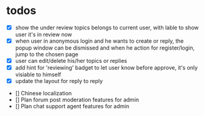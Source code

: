 # todos

- [x] show the under review topics belongs to current user, with lable to show user it's in review now
- [x] when user in anonymous login and he wants to create or reply, the popup window can be dismissed and
  when he action for register/login, jump to the chosen page
- [x] user can edit/delete his/her topics or replies
- [x] add hint for 'reviewing' badget to let user know before approve, it's only visiable to himself
- [x] update the layout for reply to reply
- [] Chinese localization
- [] Plan forum post moderation features for admin
- [] Plan chat support agent features for admin
